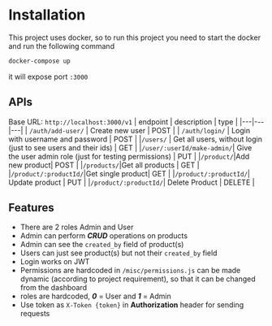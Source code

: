 # Installation

This project uses docker, so to run this project you need to start the docker and run the following command

```bash
docker-compose up
```

it will expose port `:3000`

## APIs

Base URL: `http://localhost:3000/v1`
| endpoint | description | type |
|---|---|---|
| `/auth/add-user/` | Create new user | POST |
| `/auth/login/` | Login with username and password | POST |
|`/users/` | Get all users, without login (just to see users and their ids) | GET |
|`/user/:userId/make-admin/`| Give the user admin role (just for testing permissions) | PUT |
|`/product/`|Add new product| POST |
|`/products/`|Get all products | GET |
|`/product/:productId/`|Get single product| GET |
|`/product/:productId/`| Update product | PUT |
|`/product/:productId/`| Delete Product | DELETE |

## Features

- There are 2 roles Admin and User
- Admin can perform **_CRUD_** operations on products
- Admin can see the `created_by` field of product(s)
- Users can just see product(s) but not their `created_by` field
- Login works on JWT
- Permissions are hardcoded in `/misc/permissions.js` can be made dynamic (according to project requirement), so that it can be changed from the dashboard
- roles are hardcoded, **_0_** = User and **_1_** = Admin
- Use token as `X-Token {token}` in **Authorization** header for sending requests
